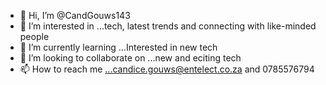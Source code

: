 - 👋 Hi, I’m @CandGouws143
- 👀 I’m interested in ...tech, latest trends and connecting with like-minded people
- 🌱 I’m currently learning ...Interested in new tech
- 💞️ I’m looking to collaborate on ...new and eciting tech
- 📫 How to reach me ...candice.gouws@entelect.co.za and 0785576794

<!---
CandGouws143/CandGouws143 is a ✨ special ✨ repository because its `README.md` (this file) appears on your GitHub profile.
You can click the Preview link to take a look at your changes.
--->
